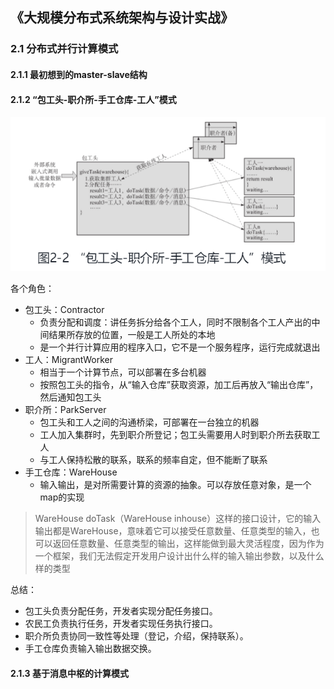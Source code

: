 ## 《大规模分布式系统架构与设计实战》

### 2.1 分布式并行计算模式
#### 2.1.1 最初想到的master-slave结构
#### 2.1.2 “包工头-职介所-手工仓库-工人”模式
![image](images/图2_2“包工头-职介所-手工仓库-工人”模式.png)

各个角色：
- 包工头：Contractor
    - 负责分配和调度：讲任务拆分给各个工人，同时不限制各个工人产出的中间结果所存放的位置，一般是工人所处的本地
    - 是一个并行计算应用的程序入口，它不是一个服务程序，运行完成就退出
- 工人：MigrantWorker
    - 相当于一个计算节点，可以部署在多台机器
    - 按照包工头的指令，从“输入仓库”获取资源，加工后再放入“输出仓库”，然后通知包工头
- 职介所：ParkServer
    - 包工头和工人之间的沟通桥梁，可部署在一台独立的机器
    - 工人加入集群时，先到职介所登记；包工头需要用人时到职介所去获取工人
    - 与工人保持松散的联系，联系的频率自定，但不能断了联系
- 手工仓库：WareHouse
    - 输入输出，是对所需要计算的资源的抽象。可以存放任意对象，是一个map的实现
> WareHouse doTask（WareHouse inhouse）这样的接口设计，它的输入输出都是WareHouse，意味着它可以接受任意数量、任意类型的输入，也可以返回任意数量、任意类型的输出，这样能做到最大灵活程度，因为作为一个框架，我们无法假定开发用户设计出什么样的输入输出参数，以及什么样的类型

总结：
- 包工头负责分配任务，开发者实现分配任务接口。
- 农民工负责执行任务，开发者实现任务执行接口。
- 职介所负责协同一致性等处理（登记，介绍，保持联系）。
- 手工仓库负责输入输出数据交换。

#### 2.1.3 基于消息中枢的计算模式

